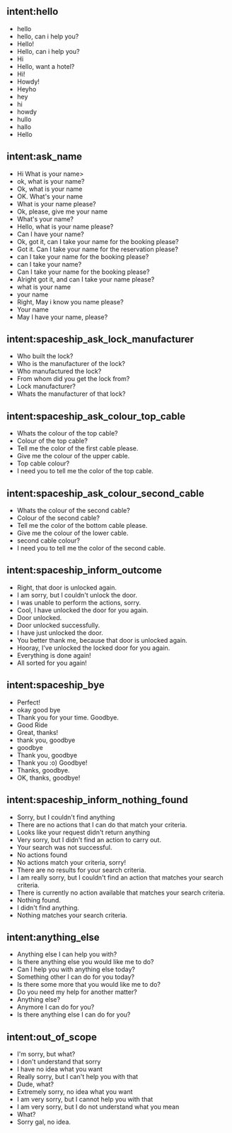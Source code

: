 ## intent:hello
- hello
- hello, can i help you?
- Hello!
- Hello, can i help you?
- Hi
- Hello, want a hotel?
- Hi!
- Howdy!
- Heyho
- hey
- hi
- howdy
- hullo
- hallo
- Hello

## intent:ask_name
- Hi What is your name>
- ok, what is your name?
- Ok, what is your name
- OK. What's your name 
- What is your name please?
- Ok, please, give me your name
- What's your name?
- Hello, what is your name please?
- Can I have your name?
- Ok, got it, can I take your name for the booking please?
- Got it. Can I take your name for the reservation please?
- can I take your name for the booking please?
- can I take your name?
- Can I take your name for the booking please?
- Alright got it, and can I take your name please?
- what is your name
- your name
- Right, May i know you name please?
- Your name
- May I have your name, please?

## intent:spaceship_ask_lock_manufacturer
- Who built the lock?
- Who is the manufacturer of the lock?
- Who manufactured the lock?
- From whom did you get the lock from?
- Lock manufacturer?
- Whats the manufacturer of that lock?

## intent:spaceship_ask_colour_top_cable
- Whats the colour of the top cable?
- Colour of the top cable?
- Tell me the color of the first cable please.
- Give me the colour of the upper cable.
- Top cable colour?
- I need you to tell me the color of the top cable.

## intent:spaceship_ask_colour_second_cable
- Whats the colour of the second cable?
- Colour of the second cable?
- Tell me the color of the bottom cable please.
- Give me the colour of the lower cable.
- second cable colour?
- I need you to tell me the color of the second cable.

## intent:spaceship_inform_outcome
- Right, that door is unlocked again.
- I am sorry, but I couldn't unlock the door.
- I was unable to perform the actions, sorry.
- Cool, I have unlocked the door for you again.
- Door unlocked.
- Door unlocked successfully.
- I have just unlocked the door.
- You better thank me, because that door is unlocked again.
- Hooray, I've unlocked the locked door for you again.
- Everything is done again!
- All sorted for you again!

## intent:spaceship_bye
- Perfect!
- okay good bye
- Thank you for your time. Goodbye.
- Good Ride
- Great, thanks!
- thank you, goodbye
- goodbye
- Thank you, goodbye
- Thank you :o) Goodbye!
- Thanks, goodbye.
- OK, thanks, goodbye!

## intent:spaceship_inform_nothing_found
- Sorry, but I couldn't find anything
- There are no actions that I can do that match your criteria.
- Looks like your request didn't return anything
- Very sorry, but I didn't find an action to carry out.
- Your search was not successful.
- No actions found
- No actions match your criteria, sorry!
- There are no results for your search criteria.
- I am really sorry, but I couldn't find an action that matches your search criteria.
- There is currently no action available that matches your search criteria.
- Nothing found.
- I didn't find anything.
- Nothing matches your search criteria.

## intent:anything_else
- Anything else I can help you with?
- Is there anything else you would like me to do?
- Can I help you with anything else today?
- Something other I can do for you today?
- Is there some more that you would like me to do?
- Do you need my help for another matter?
- Anything else?
- Anymore I can do for you?
- Is there anything else I can do for you?

## intent:out_of_scope
- I'm sorry, but what?
- I don't understand that sorry
- I have no idea what you want
- Really sorry, but I can't help you with that
- Dude, what?
- Extremely sorry, no idea what you want
- I am very sorry, but I cannot help you with that
- I am very sorry, but I do not understand what you mean
- What?
- Sorry gal, no idea.